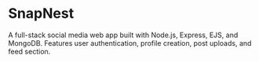 # SnapNest
A full-stack social media web app built with Node.js, Express, EJS, and MongoDB. Features user authentication, profile creation, post uploads, and  feed section.

